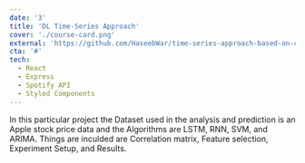 ```yaml
---
date: '3'
title: 'DL Time-Series Approach'
cover: './course-card.png'
external: 'https://github.com/HaseebWar/time-series-approach-based-on-combining-deep-learning-models'
cta: '#'
tech:
  - React
  - Express
  - Spotify API
  - Styled Components
---
```


In this particular project the Dataset used in the analysis and prediction is an Apple stock price data and the Algorithms are LSTM, RNN, SVM, and ARIMA. Things are inculded are Correlation matrix, Feature selection, Experiment Setup, and Results.
